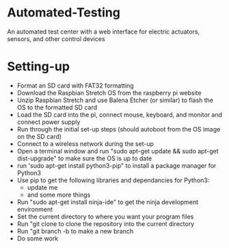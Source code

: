 # Automated-Testing
An automated test center with a web interface for electric actuators, sensors, and other control devices

# Setting-up
- Format an SD card with FAT32 formatting
- Download the Raspbian Stretch OS from the raspberry pi website
- Unzip Raspbian Stretch and use Balena Etcher (or similar) to flash the OS to the formatted SD card
- Load the SD card into the pi, connect mouse, keyboard, and monitor and connect power supply
- Run through the initial set-up steps (should autoboot from the OS image on the SD card)
- Connect to a wireless network during the set-up
- Open a terminal window and run "sudo apt-get update && sudo apt-get dist-upgrade" to make sure the OS is up to date
- run 'sudo apt-get install python3-pip" to install a package manager for Python3
- Use pip to get the following libraries and dependancies for Python3:
  - update me
  - and some more things
- Run "sudo apt-get install ninja-ide" to get the ninja development environment
- Set the current directory to where you want your program files
- Run "git clone <url> to clone the repository into the current directory
- Run "git branch -b <url> to make a new branch
- Do some work
